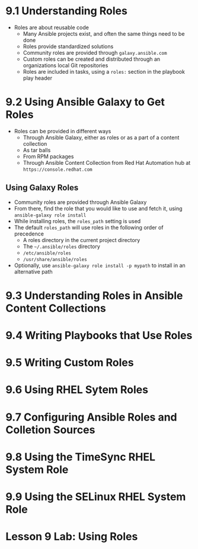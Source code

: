 # 9.1 Understanding Roles
- Roles are about reusable code
  - Many Ansible projects exist, and often the same things need to be done
  - Roles provide standardized solutions
  - Community roles are provided through `galaxy.ansible.com` 
  - Custom roles can be created and distributed through an organizations local Git repositories
  - Roles are included in tasks, using a `roles:` section in the playbook play header

# 9.2 Using Ansible Galaxy to Get Roles
- Roles can be provided in different ways
  - Through Ansible Galaxy, either as roles or as a part of a content collection
  - As tar balls
  - From RPM packages
  - Through Ansible Content Collection from Red Hat Automation hub at `https://console.redhat.com`

## Using Galaxy Roles
- Community roles are provided through Ansible Galaxy
- From there, find the role that you would like to use and fetch it, using `ansible-galaxy role install`
- While installing roles, the `roles_path` setting is used
- The default `roles_path` will use roles in the following order of precedence
  - A roles directory in the current project directory
  - The `~/.ansible/roles` directory
  - `/etc/ansible/roles`
  - `/usr/share/ansible/roles`
- Optionally, use `ansible-galaxy role install -p mypath` to install in an alternative path

# 9.3 Understanding Roles in Ansible Content Collections
# 9.4 Writing Playbooks that Use Roles
# 9.5 Writing Custom Roles
# 9.6 Using RHEL Sytem Roles
# 9.7 Configuring Ansible Roles and Colletion Sources
# 9.8 Using the TimeSync RHEL System Role
# 9.9 Using the SELinux RHEL System Role
# Lesson 9 Lab: Using Roles